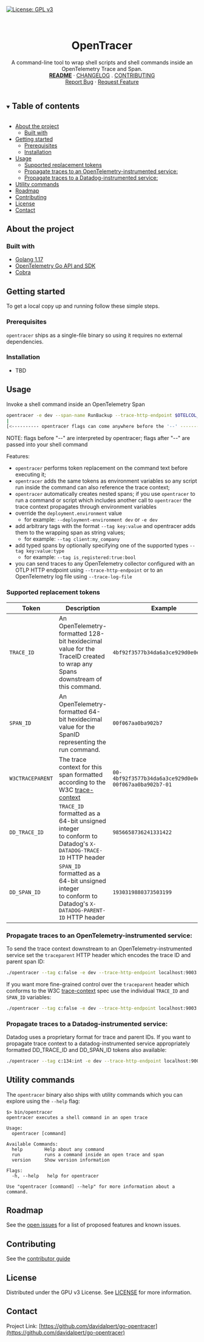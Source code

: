 <!-- PROJECT SHIELDS -->
<!--
*** https://www.markdownguide.org/basic-syntax/#reference-style-links
-->
[![License: GPL v3][license-shield]][license-url]
<!-- [![Issues][issues-shield]][issues-url] -->
<!-- [![Forks][forks-shield]][forks-url] -->
<!-- ![GitHub Contributors][contributors-shield] -->
<!-- ![GitHub Contributors Image][contributors-image-url] -->

<!-- PROJECT LOGO -->
<br />
<p align="center">
<h1 align="center">OpenTracer</h1>

<p align="center">
  A command-line tool to wrap shell scripts and shell commands inside an OpenTelemetry Trace and Span.
  <br />
  <a href="./README.md"><strong>README</strong></a>
  ·
  <a href="./CHANGELOG.md">CHANGELOG</a>
  .
  <a href="./CONTRIBUTING.md">CONTRIBUTING</a>
  <br />
  <a href="https://github.com/davidalpert/go-opentracer/issues">Report Bug</a>
  ·
  <a href="https://github.com/davidalpert/go-opentracer/issues">Request Feature</a>
</p>

<details open="open">
  <summary><h2 style="display: inline-block">Table of contents</h2></summary>

- [About the project](#about-the-project)
  - [Built with](#built-with)
- [Getting started](#getting-started)
  - [Prerequisites](#prerequisites)
  - [Installation](#installation)
- [Usage](#usage)
  - [Supported replacement tokens](#supported-replacement-tokens)
  - [Propagate traces to an OpenTelemetry-instrumented service:](#propagate-traces-to-an-opentelemetry-instrumented-service)
  - [Propagate traces to a Datadog-instrumented service:](#propagate-traces-to-a-datadog-instrumented-service)
- [Utility commands](#utility-commands)
- [Roadmap](#roadmap)
- [Contributing](#contributing)
- [License](#license)
- [Contact](#contact)

</details>

<!-- ABOUT THE PROJECT -->
## About the project

### Built with

* [Golang 1.17](https://golang.org/)
* [OpenTelemetry Go API and SDK](https://github.com/open-telemetry/opentelemetry-go)
* [Cobra](https://github.com/spf13/cobra)

<!-- GETTING STARTED -->
## Getting started

To get a local copy up and running follow these simple steps.

### Prerequisites

`opentracer` ships as a single-file binary so using it requires no external dependencies.

### Installation

- TBD

<!-- USAGE EXAMPLES -->
## Usage

Invoke a shell command inside an OpenTelemetry Span

```sh
opentracer -e dev --span-name RunBackup --trace-http-endpoint $OTELCOL_OTLP_HTTP_ENDPOINT /opt/backup.sh $(date +%F) -- -xvf
|                                                                                       | |                        |    |
[<---------- opentracer flags can come anywhere before the '--' ----------------------->] [<-- cmd (with args) --->]    [cmd flags go here]
```

NOTE: flags before "--" are interpreted by opentracer; flags after "--" are passed into your shell command

Features:
- `opentracer` performs token replacement on the command text before executing it;
- `opentracer` adds the same tokens as environment variables so any script run inside the command can also reference the trace context;
- `opentracer` automatically creates nested spans; if you use `opentracer` to run a command or script which includes another call to `opentracer` the trace context propagates through environment variables
- override the `deployment.environment` value
  - for example: `--deployment-environment dev` or `-e dev`
- add arbitrary tags with the format `--tag key:value` and opentracer adds them to the wrapping span as string values;
  - for example: `--tag client:my_company`
- add typed spans by optionally specifying one of the supported types `--tag key:value:type`
  - for example: `--tag is_registered:true:bool`
- you can send traces to any OpenTelemetry collector configured with an OTLP HTTP endpoint using `--trace-http-endpoint` or to an OpenTelemetry log file using `--trace-log-file`

### Supported replacement tokens

| Token            | Description                                                                                                                | Example                                                   |
| ---------------- | -------------------------------------------------------------------------------------------------------------------------- | --------------------------------------------------------- |
| `TRACE_ID`       | An OpenTelemetry-formatted 128-bit hexidecimal value for the TraceID created to wrap any Spans downstream of this command. | `4bf92f3577b34da6a3ce929d0e0e4736`                        |
| `SPAN_ID`        | An OpenTelemetry-formatted 64-bit hexidecimal value for the SpanID representing the run command.                           | `00f067aa0ba902b7`                                        |
| `W3CTRACEPARENT` | The trace context for this span formatted according to the W3C [trace-context](https://w3c.github.io/trace-context/)       | `00-4bf92f3577b34da6a3ce929d0e0e4736-00f067aa0ba902b7-01` |
| `DD_TRACE_ID`    | `TRACE_ID` formatted as a 64-bit unsigned integer<br/>to conform to Datadog's `X-DATADOG-TRACE-ID` HTTP header             | `9856658736241331422`                                     |
| `DD_SPAN_ID`     | `SPAN_ID` formatted as a 64-bit unsigned integer<br/>to conform to Datadog's `X-DATADOG-PARENT-ID` HTTP header             | `1930319880373503199`                                     |

### Propagate traces to an OpenTelemetry-instrumented service:

To send the trace context downstream to an OpenTelemetry-instrumented service set the `traceparent` HTTP header which encodes the trace ID and parent span ID:
```sh
./opentracer --tag c:false -e dev --trace-http-endpoint localhost:9003 run '/usr/bin/curl -kv -H traceparent:$W3CTRACEPARENT https://your.opentelemetry-instrumented.service.com/info'
```

If you want more fine-grained control over the `traceparent` header which conforms to the W3C [trace-context](https://w3c.github.io/trace-context/) spec use the individual `TRACE_ID` and `SPAN_ID` variables:
```sh
./opentracer --tag c:false -e dev --trace-http-endpoint localhost:9003 run '/usr/bin/curl -kv -H traceparent:00-$TRACE_ID-$SPAN_ID-00 https://your.opentelemetry-instrumented.service.com/info'
```

### Propagate traces to a Datadog-instrumented service:

Datadog uses a proprietary format for trace and parent IDs. If you want to propagate trace context to a datadog-instrumented service appropriately formatted DD_TRACE_ID and DD_SPAN_ID tokens also available:
```sh
./opentracer --tag c:134:int -e dev --trace-http-endpoint localhost:9003 run '/usr/bin/curl -kv -H X-DATADOG-TRACE-ID:$DD_TRACE_ID -H X-DATADOG-PARENT-ID:$DD_SPAN_ID https://your.datadog-instrumented.service.com/info'
```

## Utility commands

The `opentracer` binary also ships with utility commands which you can explore using the `--help` flag:

```
$> bin/opentracer
opentracer executes a shell command in an open trace

Usage:
  opentracer [command]

Available Commands:
  help        Help about any command
  run         runs a command inside an open trace and span
  version     Show version information

Flags:
  -h, --help   help for opentracer

Use "opentracer [command] --help" for more information about a command.
```

<!-- ROADMAP -->
## Roadmap

See the [open issues](https://github.com/davidalpert/go-opentracer/issues) for a list of proposed features and known issues.

<!-- CONTRIBUTING -->
## Contributing

See the [contributor guide](https://github.com/davidalpert/go-opentracer/blob/main/CONTRIBUTING.md)

<!-- LICENSE -->
## License

Distributed under the GPU v3 License. See [LICENSE](LICENSE) for more information.

<!-- CONTACT -->
## Contact

Project Link: [https://github.com/davidalpert/go-opentracer](https://github.com/davidalpert/go-opentracer)

<!-- MARKDOWN LINKS & IMAGES -->
<!-- https://www.markdownguide.org/basic-syntax/#reference-style-links -->
[contributors-shield]: https://img.shields.io/github/contributors/davidalpert/go-opentracer
[contributors-image-url]: https://contrib.rocks/image?repo=davidalpert/go-opentracer
[forks-shield]: https://img.shields.io/github/forks/davidalpert/go-opentracer
[forks-url]: https://github.com/davidalpert/go-opentracer/network/members
[issues-shield]: https://img.shields.io/github/issues/davidalpert/go-opentracer
[issues-url]: https://github.com/davidalpert/go-opentracego-opentracer
[license-shield]: https://img.shields.io/badge/License-GPLv3-blue.svg
[license-url]: https://www.gnu.org/licenses/gpl-3.0
